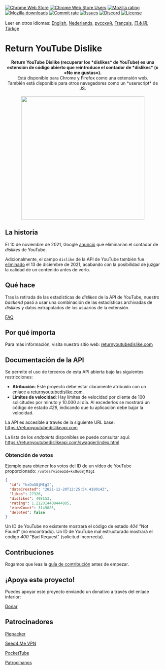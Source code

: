 [![Chrome Web Store](https://img.shields.io/chrome-web-store/stars/gebbhagfogifgggkldgodflihgfeippi?label=Chrome%20Rating&style=flat&logo=google)](https://chrome.google.com/webstore/detail/youtube-dislike-button/gebbhagfogifgggkldgodflihgfeippi/)
[![Chrome Web Store Users](https://img.shields.io/chrome-web-store/users/gebbhagfogifgggkldgodflihgfeippi?label=Chrome%20Users&style=flat&logo=google)](https://chrome.google.com/webstore/detail/youtube-dislike-button/gebbhagfogifgggkldgodflihgfeippi/)
[![Mozilla rating](https://img.shields.io/amo/stars/return-youtube-dislikes?label=Firefox%20Rating&style=flat&logo=firefox)](https://addons.mozilla.org/en-US/firefox/addon/return-youtube-dislikes/)
[![Mozilla downloads](https://img.shields.io/amo/users/return-youtube-dislikes?label=Firefox%20Users&style=flat&logo=firefox)](https://addons.mozilla.org/en-US/firefox/addon/return-youtube-dislikes/)
[![Commit rate](https://img.shields.io/github/commit-activity/m/Anarios/return-youtube-dislike?label=Commits&style=flat)](https://github.com/Anarios/return-youtube-dislike/commits/main)
[![Issues](https://img.shields.io/github/issues/Anarios/return-youtube-dislike?style=flat&label=Issues)](https://github.com/Anarios/return-youtube-dislike/issues)
[![Discord](https://img.shields.io/discord/909435648170160229?label=Discord&style=flat&logo=discord)](https://discord.gg/UMxyMmCgfF)
[![License](https://img.shields.io/badge/License-GPLv3-blue.svg?style=flat)](https://github.com/Anarios/return-youtube-dislike/blob/main/LICENSE)

Leer en otros idiomas: [English](README.md), [Nederlands](READMEnl.md), [русский](READMEru.md), [Français](READMEfr.md), [日本語](READMEja.md), [Türkçe](READMEtr.md)

# Return YouTube Dislike

<p align="center">
    <b>Return YouTube Dislike (recuperar los *dislikes* de YouTube) es una extensión de código abierto que reintroduce el contador de *dislikes* (o «No me gustas»).</b><br>
    Está disponible para Chrome y Firefox como una extensión web.<br>
    También está disponible para otros navegadores como un *userscript* de JS.<br><br>
    <img width="400px" src="https://user-images.githubusercontent.com/18729296/141743755-2be73297-250e-4cd1-ac93-8978c5a39d10.png"/>
</p>

## La historia

El 10 de noviembre de 2021, Google [anunció](https://blog.youtube/news-and-events/update-to-youtube/) que eliminarían el contador de _dislikes_ de YouTube.

Adicionalmente, el campo `dislike` de la API de YouTube también fue [eliminado](https://support.google.com/youtube/thread/134791097/update-to-youtube-dislike-counts) el 13 de diciembre de 2021, acabando con la posibilidad de juzgar la calidad de un contenido antes de verlo.

## Qué hace

Tras la retirada de las estadísticas de _dislikes_ de la API de YouTube, nuestro _backend_ pasó a usar una combinación de las estadísticas archivadas de _dislikes_ y datos extrapolados de los usuarios de la extensión.

[FAQ](https://github.com/Anarios/return-youtube-dislike/blob/main/Docs/FAQ.md)

## Por qué importa

Para más información, visita nuestro sitio web: [returnyoutubedislike.com](https://www.returnyoutubedislike.com/)

## Documentación de la API

Se permite el uso de terceros de esta API abierta bajo las siguientes restricciones:

- **Atribución**: Este proyecto debe estar claramente atribuido con un enlace a [returnyoutubedislike.com](https://returnyoutubedislike.com/).
- **Límites de velocidad**: Hay límites de velocidad por cliente de 100 solicitudes por minuto y 10.000 al día. Al excederlos se mostrará un código de estado _429_, indicando que tu aplicación debe bajar la velocidad.

La API es accesible a través de la siguiente URL base:  
https://returnyoutubedislikeapi.com

La lista de los _endpoints_ disponibles se puede consultar aquí:
https://returnyoutubedislikeapi.com/swagger/index.html

### Obtención de votos

Ejemplo para obtener los votos del ID de un vídeo de YouTube proporcionado:
`/votes?videoId=kxOuG8jMIgI`

```json
{
  "id": "kxOuG8jMIgI",
  "dateCreated": "2021-12-20T12:25:54.418014Z",
  "likes": 27326,
  "dislikes": 498153,
  "rating": 1.212014408444885,
  "viewCount": 3149885,
  "deleted": false
}
```

Un ID de YouTube no existente mostrará el código de estado _404_ "Not Found" (no encontrado).
Un ID de YouTube mal estructurado mostrará el código _400_ "Bad Request" (solicitud incorrecta).

<!---
## Documentación de la API

Puedes ver toda la documentación en nuestra página web.
[https://returnyoutubedislike.com/documentation/](https://returnyoutubedislike.com/documentation/) -->

## Contribuciones

Rogamos que leas la [guía de contribución](https://github.com/Anarios/return-youtube-dislike/blob/main/CONTRIBUTING.md) antes de empezar.

## ¡Apoya este proyecto!

Puedes apoyar este proyecto enviando un donativo a través del enlace inferior:

[Donar](https://returnyoutubedislike.com/donate)

## Patrocinadores

[Piepacker](https://piepacker.com)

[Seed4.Me VPN](https://www.seed4.me/users/register?gift=ReturnYoutubeDislike)

[PocketTube](https://yousub.info/?utm_source=returnyoutubedislike)

[Patrocínanos](https://www.patreon.com/join/returnyoutubedislike/checkout?rid=8008601)
